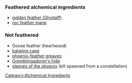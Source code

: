 ### Feathered alchemical ingredients

-   [golden feather
    (Glyntaff)](Golden_Feather_(Glyntaff_Pass).md "wikilink")
-   [roc feather mane](Roc_Feather_Mane.md "wikilink")

### Not feathered

-   Goose feather (heartwood)
-   [batwing cape](Batwing_Cape.md "wikilink")
-   [phoenix-feather greaves](Phoenix-Feather_Greaves.md "wikilink")
-   [Gremblingadorim's hide](Gremblingadorim%27s_Hide.md "wikilink")
-   [sleeves of the phoenix](Sleeves_Of_The_Phoenix.md "wikilink") (kill
    spawned from a constellation)

[Category:Alchemical
Ingredients](Category:Alchemical_Ingredients "wikilink")
